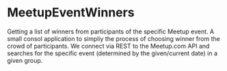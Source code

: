 MeetupEventWinners
==================

Getting a list of winners from participants of the specific Meetup event.
A small consol application to simpliy the process of choosing winner from the crowd of participants.
We connect via REST to the Meetup.com API and searches for the specific event (determined by the given/current date) in a given group.
